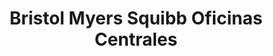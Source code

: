 ---
title: "Bristol Myers Squibb Oficinas Centrales"
url: /guaynabo/bristol-myers-squibb-oficinas-centrales/
shop: Drogerie
---